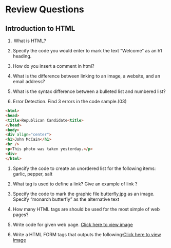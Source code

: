# Review Questions

## Introduction to HTML

1.  What is HTML? 

1. Specify the code you would enter to mark the text “Welcome” as an h1 heading.

1. How do you insert a comment in html?

1. What is the difference between linking to an image, a website, and an email address? 

1. What is the syntax difference between a bulleted list and numbered list? 

1. Error Detection. Find 3 errors in the code sample.(03) 

```html
<html>   
<head> 
<title>Republican Candidate<title>   
</head> 
<body> 
<div align="center"> 
<h1>John McCain</h1>  
<br />  
<p>This photo was taken yesterday.</p> 
<div> 
</html> 
```

1. Specify the code to create an unordered list for the following items: garlic, pepper, salt 

1. What tag is used to define a link? Give an example of link ?

1. Specify the code to mark the graphic file butterfly.jpg as an image. Specify “monarch butterfly” as the alternative text 

1. How many HTML tags are should be used for the most simple of web pages? 

1. Write code for given web page. [Click here to view image](images/html-img.png)

1. Write a HTML FORM tags that outputs the following:[Click here to view image](images/html-form.jpg)